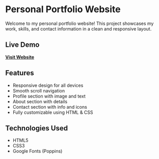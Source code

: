 # Personal Portfolio Website

Welcome to my personal portfolio website! This project showcases my work, skills, and contact information in a clean and responsive layout.

## Live Demo

[**Visit Website**](https://TheSudxx.github.io/PORTFOLIO)

## Features

- Responsive design for all devices
- Smooth scroll navigation
- Profile section with image and text
- About section with details
- Contact section with info and icons
- Fully customizable using HTML & CSS

## Technologies Used

- HTML5
- CSS3
- Google Fonts (Poppins)
